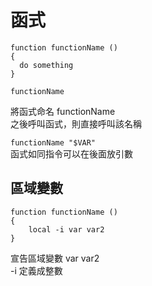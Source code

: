 # 函式

```text
function functionName ()
{
  do something
}

functionName
```

將函式命名 functionName  
之後呼叫函式，則直接呼叫該名稱

`functionName "$VAR"`  
函式如同指令可以在後面放引數

## 區域變數

```text
function functionName ()
{
    local -i var var2
}
```

宣告區域變數 var var2  
-i 定義成整數


